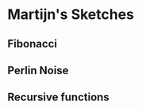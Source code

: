 # Martijn's Sketches

## Fibonacci
<!--![](Martijn/imagefile.png)-->

## Perlin Noise

## Recursive functions
            
